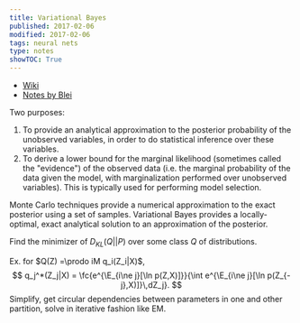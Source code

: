 ```yaml
---
title: Variational Bayes
published: 2017-02-06
modified: 2017-02-06
tags: neural nets
type: notes
showTOC: True
---
```


* [Wiki](https://en.wikipedia.org/wiki/Variational_Bayesian_methods)
* [Notes by Blei](https://www.cs.princeton.edu/courses/archive/fall11/cos597C/lectures/variational-inference-i.pdf)

Two purposes: 

1. To provide an analytical approximation to the posterior probability of the unobserved variables, in order to do statistical inference over these variables.
2. To derive a lower bound for the marginal likelihood (sometimes called the "evidence") of the observed data (i.e. the marginal probability of the data given the model, with marginalization performed over unobserved variables). This is typically used for performing model selection.

Monte Carlo techniques provide a numerical approximation to the exact posterior using a set of samples. Variational Bayes provides a locally-optimal, exact analytical solution to an approximation of the posterior.

Find the minimizer of $D_{KL}(Q||P)$ over some class $Q$ of distributions. 

Ex. for $Q(Z) =\prodo iM q_i(Z_i|X)$, 
$$
q_j^*(Z_j|X) = \fc{e^{\E_{i\ne j}[\ln p(Z,X)]}}{\int e^{\E_{i\ne j}[\ln p(Z_{-j},X)]}\,dZ_j}.
$$
Simplify, get circular dependencies between parameters in one and other partition, solve in iterative fashion like EM.
